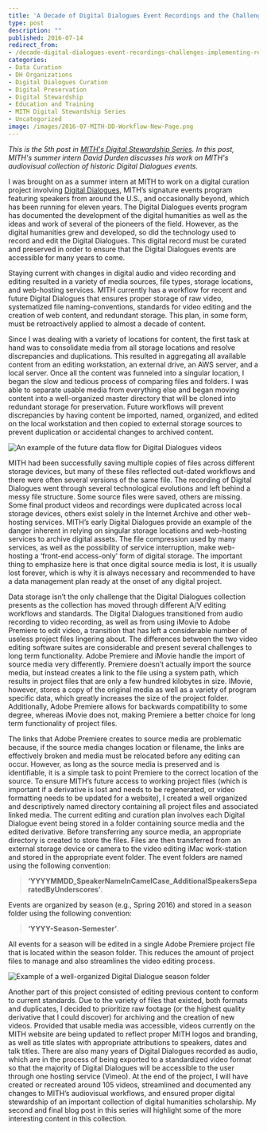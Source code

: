 ```yaml
---
title: 'A Decade of Digital Dialogues Event Recordings and the Challenges of Implementing a Retroactive Digital Asset Management Plan'
type: post
description: ""
published: 2016-07-14
redirect_from: 
- /decade-digital-dialogues-event-recordings-challenges-implementing-retroactive-digital-asset-management-plan/
categories:
- Data Curation
- DH Organizations
- Digital Dialogues Curation
- Digital Preservation
- Digital Stewardship
- Education and Training
- MITH Digital Stewardship Series
- Uncategorized
image: /images/2016-07-MITH-DD-Workflow-New-Page.png
---
```

_This is the 5th post in [MITH's Digital Stewardship Series](http://mith.umd.edu/tag/mith-digital-stewardship-series/). In this post, MITH's summer intern David Durden discusses his work on MITH's audiovisual collection of historic Digital Dialogues events._

I was brought on as a summer intern at MITH to work on a digital curation project involving [Digital Dialogues](http://mith.umd.edu/digital-dialogues/), MITH’s signature events program featuring speakers from around the U.S., and occasionally beyond, which has been running for eleven years. The Digital Dialogues events program has documented the development of the digital humanities as well as the ideas and work of several of the pioneers of the field. However, as the digital humanities grew and developed, so did the technology used to record and edit the Digital Dialogues. This digital record must be curated and preserved in order to ensure that the Digital Dialogues events are accessible for many years to come.

Staying current with changes in digital audio and video recording and editing resulted in a variety of media sources, file types, storage locations, and web-hosting services. MITH currently has a workflow for recent and future Digital Dialogues that ensures proper storage of raw video, systematized file naming-conventions, standards for video editing and the creation of web content, and redundant storage. This plan, in some form, must be retroactively applied to almost a decade of content.

Since I was dealing with a variety of locations for content, the first task at hand was to consolidate media from all storage locations and resolve discrepancies and duplications. This resulted in aggregating all available content from an editing workstation, an external drive, an AWS server, and a local server. Once all the content was funneled into a singular location, I began the slow and tedious process of comparing files and folders. I was able to separate usable media from everything else and began moving content into a well-organized master directory that will be cloned into redundant storage for preservation. Future workflows will prevent discrepancies by having content be imported, named, organized, and edited on the local workstation and then copied to external storage sources to prevent duplication or accidental changes to archived content.

![An example of the future data flow for Digital Dialogues videos](/images/2016-07-MITH-DD-Workflow-New-Page.png)

MITH had been successfully saving multiple copies of files across different storage devices, but many of these files reflected out-dated workflows and there were often several versions of the same file. The recording of Digital Dialogues went through several technological evolutions and left behind a messy file structure. Some source files were saved, others are missing. Some final product videos and recordings were duplicated across local storage devices, others exist solely in the Internet Archive and other web-hosting services. MITH’s early Digital Dialogues provide an example of the danger inherent in relying on singular storage locations and web-hosting services to archive digital assets. The file compression used by many services, as well as the possibility of service interruption, make web-hosting a ‘front-end access-only’ form of digital storage. The important thing to emphasize here is that once digital source media is lost, it is usually lost forever, which is why it is always necessary and recommended to have a data management plan ready at the onset of any digital project.

Data storage isn’t the only challenge that the Digital Dialogues collection presents as the collection has moved through different A/V editing workflows and standards. The Digital Dialogues transitioned from audio recording to video recording, as well as from using iMovie to Adobe Premiere to edit video, a transition that has left a considerable number of useless project files lingering about. The differences between the two video editing software suites are considerable and present several challenges to long term functionality. Adobe Premiere and iMovie handle the import of source media very differently. Premiere doesn’t actually import the source media, but instead creates a link to the file using a system path, which results in project files that are only a few hundred kilobytes in size. IMovie, however, stores a copy of the original media as well as a variety of program specific data, which greatly increases the size of the project folder. Additionally, Adobe Premiere allows for backwards compatibility to some degree, whereas iMovie does not, making Premiere a better choice for long term functionality of project files.

The links that Adobe Premiere creates to source media are problematic because, if the source media changes location or filename, the links are effectively broken and media must be relocated before any editing can occur. However, as long as the source media is preserved and is identifiable, it is a simple task to point Premiere to the correct location of the source. To ensure MITH’s future access to working project files (which is important if a derivative is lost and needs to be regenerated, or video formatting needs to be updated for a website), I created a well organized and descriptively named directory containing all project files and associated linked media. The current editing and curation plan involves each Digital Dialogue event being stored in a folder containing source media and the edited derivative. Before transferring any source media, an appropriate directory is created to store the files. Files are then transferred from an external storage device or camera to the video editing iMac work-station and stored in the appropriate event folder. The event folders are named using the following convention:

> **‘YYYYMMDD_SpeakerNameInCamelCase_AdditionalSpeakersSeparatedByUnderscores’**.

Events are organized by season (e.g., Spring 2016) and stored in a season folder using the following convention:

> **‘YYYY-Season-Semester’**.

All events for a season will be edited in a single Adobe Premiere project file that is located within the season folder. This reduces the amount of project files to manage and also streamlines the video editing process.

![Example of a well-organized Digital Dialogue season folder](/images/2016-07-Screen-Shot-2016-07-13-at-11.25.08-AM-980x401.png)

Another part of this project consisted of editing previous content to conform to current standards. Due to the variety of files that existed, both formats and duplicates, I decided to prioritize raw footage (or the highest quality derivative that I could discover) for archiving and the creation of new videos. Provided that usable media was accessible, videos currently on the MITH website are being updated to reflect proper MITH logos and branding, as well as title slates with appropriate attributions to speakers, dates and talk titles. There are also many years of Digital Dialogues recorded as audio, which are in the process of being exported to a standardized video format so that the majority of Digital Dialogues will be accessible to the user through one hosting service (Vimeo). At the end of the project, I will have created or recreated around 105 videos, streamlined and documented any changes to MITH’s audiovisual workflows, and ensured proper digital stewardship of an important collection of digital humanities scholarship. My second and final blog post in this series will highlight some of the more interesting content in this collection.
